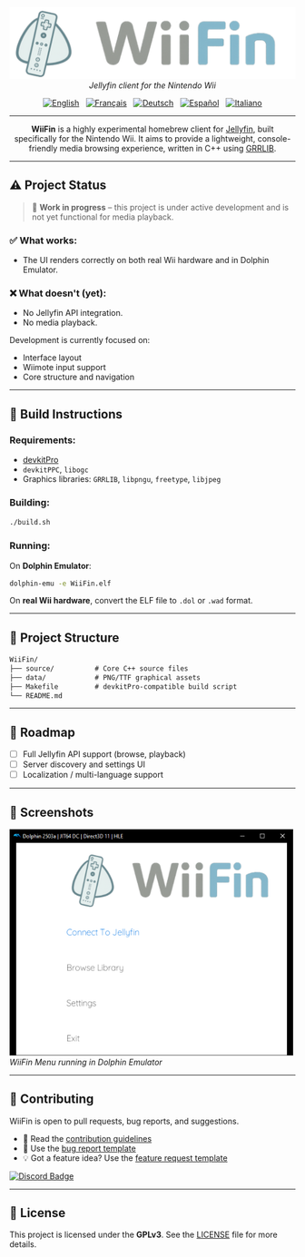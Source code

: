 <p align="center">
  <img src="https://raw.githubusercontent.com/fabienmillet/WiiFin/refs/heads/main/assets/logo_wiifin_banner.png" alt="WiiFin logo" width="600"/><br>
  <em>Jellyfin client for the Nintendo Wii</em>
</p>

<p align="center">
  <a href="README/README.md"><img src="https://flagcdn.com/w40/gb.png" width="28" alt="English"/></a>
  &nbsp;
  <a href="README/README.fr.md"><img src="https://flagcdn.com/w40/fr.png" width="28" alt="Français"/></a>
  &nbsp;
  <a href="README/README.de.md"><img src="https://flagcdn.com/w40/de.png" width="28" alt="Deutsch"/></a>
  &nbsp;
  <a href="README/README.es.md"><img src="https://flagcdn.com/w40/es.png" width="28" alt="Español"/></a>
  &nbsp;
  <a href="README/README.it.md"><img src="https://flagcdn.com/w40/it.png" width="28" alt="Italiano"/></a>
</p>

---

<p align="center">
<strong>WiiFin</strong> is a highly experimental homebrew client for <a href="https://jellyfin.org">Jellyfin</a>, built specifically for the Nintendo Wii.  
It aims to provide a lightweight, console-friendly media browsing experience, written in C++ using <a href="https://github.com/GRRLIB/GRRLIB">GRRLIB</a>.
</p>

---

## ⚠️ Project Status

> 🚧 **Work in progress** – this project is under active development and is not yet functional for media playback.

### ✅ What works:
- The UI renders correctly on both real Wii hardware and in Dolphin Emulator.

### ❌ What doesn't (yet):
- No Jellyfin API integration.
- No media playback.

Development is currently focused on:
- Interface layout
- Wiimote input support
- Core structure and navigation

---

## 🔧 Build Instructions

### Requirements:

- [devkitPro](https://devkitpro.org)
- `devkitPPC`, `libogc`
- Graphics libraries: `GRRLIB`, `libpngu`, `freetype`, `libjpeg`

### Building:

```bash
./build.sh
````

### Running:

On **Dolphin Emulator**:

```bash
dolphin-emu -e WiiFin.elf
```

On **real Wii hardware**, convert the ELF file to `.dol` or `.wad` format.

---

## 📁 Project Structure

```
WiiFin/
├── source/          # Core C++ source files
├── data/            # PNG/TTF graphical assets
├── Makefile         # devkitPro-compatible build script
└── README.md
```

---

## 🚀 Roadmap

* [ ] Full Jellyfin API support (browse, playback)
* [ ] Server discovery and settings UI
* [ ] Localization / multi-language support

---

## 📸 Screenshots

<img src="https://github.com/fabienmillet/WiiFin/blob/main/assets/preview.png?raw=true" alt="WiiFin Menu Screenshot" width="500"/><br> <em>WiiFin Menu running in Dolphin Emulator</em>

---

## 🤝 Contributing

WiiFin is open to pull requests, bug reports, and suggestions.

* 📘 Read the [contribution guidelines](CONTRIBUTING.md)
* 🐛 Use the [bug report template](.github/ISSUE_TEMPLATE/bug_report.md)
* 💡 Got a feature idea? Use the [feature request template](.github/ISSUE_TEMPLATE/feature_request.md)


<a href="https://discord.gg/p9DXfEmUYu">
  <img src="https://img.shields.io/badge/Join%20us%20on%20Discord-5865F2?style=for-the-badge&logo=discord&logoColor=white" alt="Discord Badge"/>
</a>

---

## 📜 License

This project is licensed under the **GPLv3**.
See the [LICENSE](LICENSE) file for more details.
